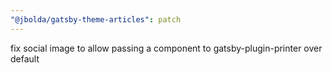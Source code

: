```yaml
---
"@jbolda/gatsby-theme-articles": patch
---
```


fix social image to allow passing a component to gatsby-plugin-printer over default
